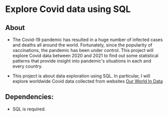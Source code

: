 # Explore Covid data using SQL

## About
* The Covid-19 pandemic has resulted in a huge number of infected cases and deaths all around the world. Fortunately, since the popularity of vaccinations, the pandemic has been under control. This project will explore Covid data between 2020 and 2021 to find out some statistical patterns that provide insight into pandemic's situations in each and every country. 

* This project is about data exploration using SQL. In particular, I will explore worldwide Covid data collected from websites [Our World In Data](https://ourworldindata.org/covid-deaths)

## Dependencies:
 * SQL is required.

